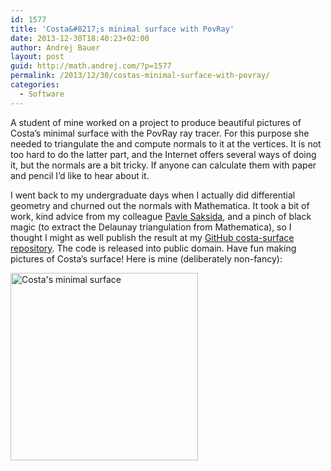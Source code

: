 ```yaml
---
id: 1577
title: 'Costa&#8217;s minimal surface with PovRay'
date: 2013-12-30T18:40:23+02:00
author: Andrej Bauer
layout: post
guid: http://math.andrej.com/?p=1577
permalink: /2013/12/30/costas-minimal-surface-with-povray/
categories:
  - Software
---
```

A student of mine worked on a project to produce beautiful pictures of Costa&#8217;s minimal surface with the PovRay ray tracer. For this purpose she needed to triangulate the and compute normals to it at the vertices. It is not too hard to do the latter part, and the Internet offers several ways of doing it, but the normals are a bit tricky. If anyone can calculate them with paper and pencil I&#8217;d like to hear about it.

I went back to my undergraduate days when I actually did differential geometry and churned out the normals with Mathematica. It took a bit of work, kind advice from my colleague [Pavle Saksida](http://www.fmf.uni-lj.si/~saksida/index.html), and a pinch of black magic (to extract the Delaunay triangulation from Mathematica), so I thought I might as well publish the result at my [GitHub costa-surface repository](https://github.com/andrejbauer/costa-surface). The code is released into public domain. Have fun making pictures of Costa&#8217;s surface! Here is mine (deliberately non-fancy):

[<img class="aligncenter size-medium wp-image-1578" alt="Costa's minimal surface" src="http://math.andrej.com/wp-content/uploads/2013/12/costa-300x300.png" width="300" height="300" srcset="http://math.andrej.com/wp-content/uploads/2013/12/costa-300x300.png 300w, http://math.andrej.com/wp-content/uploads/2013/12/costa-150x150.png 150w, http://math.andrej.com/wp-content/uploads/2013/12/costa.png 1024w" sizes="(max-width: 300px) 100vw, 300px" />](http://math.andrej.com/wp-content/uploads/2013/12/costa.png)